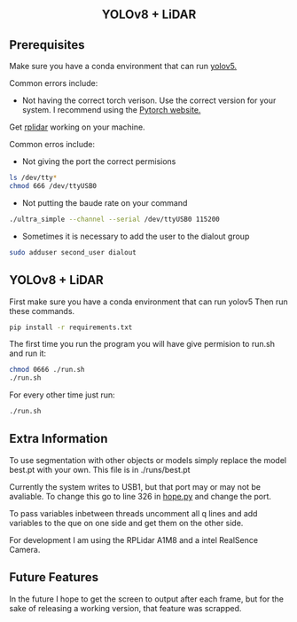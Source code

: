 ## <div font-size=24 align="center" >YOLOv8 + LiDAR</div>

## <div align="left">Prerequisites</div>
Make sure you have a conda environment that can run [yolov5.](https://github.com/ultralytics/yolov5)

Common errors include:
- Not having the correct torch verison. Use the correct version for your system. I recommend using the [Pytorch website.](https://pytorch.org/)

Get [rplidar](https://github.com/Slamtec/rplidar_sdk) working on your machine. 

Common erros include:
- Not giving the port the correct permisions
```bash
ls /dev/tty*
chmod 666 /dev/ttyUSB0
```
- Not putting the baude rate on your command
```bash
./ultra_simple --channel --serial /dev/ttyUSB0 115200
```
- Sometimes it is necessary to add the user to the dialout group
```bash
sudo adduser second_user dialout
```


## <div align="left">YOLOv8 + LiDAR</div>
First make sure you have a conda environment that can run yolov5
Then run these commands.

```bash
pip install -r requirements.txt
```
The first time you run the program you will have give permision to run.sh and run it:
```bash
chmod 0666 ./run.sh 
./run.sh
```

For every other time just run:
```bash
./run.sh
```

## <div align="left">Extra Information</div>
To use segmentation with other objects or models simply replace the model best.pt with your own. This file is in ./runs/best.pt

Currently the system writes to USB1, but that port may or may not be avaliable. To change this go to line 326 in [hope.py](./segment/hope.py) and change the port.

To pass variables inbetween threads uncomment all q lines and add variables to the que on one side and get them on the other side. 

For development I am using the RPLidar A1M8 and a intel RealSence Camera.

## <div align="left">Future Features</div>
In the future I hope to get the screen to output after each frame, but for the sake of releasing a working version, that feature was scrapped. 